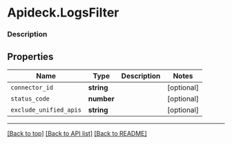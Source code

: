 # Apideck.LogsFilter

### Description

## Properties
Name | Type | Description | Notes
------------ | ------------- | ------------- | -------------
`connector_id` | **string** |  | [optional] 
`status_code` | **number** |  | [optional] 
`exclude_unified_apis` | **string** |  | [optional] 





---

[[Back to top]](#) [[Back to API list]](../../../../README.md#documentation-for-api-endpoints) [[Back to README]](../../../../README.md)


